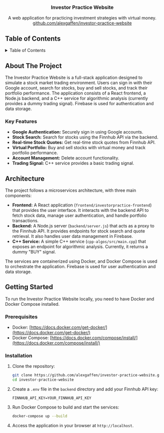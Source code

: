 <div align="center">

<h3 align="center">Investor Practice Website</h3>

  <p align="center">
    A web application for practicing investment strategies with virtual money.
    <br />
     <a href="https://github.com/alexgaffen/investor-practice-website">github.com/alexgaffen/investor-practice-website</a>
  </p>
</div>

## Table of Contents

<details>
  <summary>Table of Contents</summary>
  <ol>
    <li>
      <a href="#about-the-project">About The Project</a>
      <ul>
        <li><a href="#key-features">Key Features</a></li>
      </ul>
    </li>
    <li><a href="#architecture">Architecture</a></li>
    <li>
      <a href="#getting-started">Getting Started</a>
      <ul>
        <li><a href="#prerequisites">Prerequisites</a></li>
        <li><a href="#installation">Installation</a></li>
      </ul>
    </li>
    <li><a href="#acknowledgments">Acknowledgments</a></li>
  </ol>
</details>

## About The Project

The Investor Practice Website is a full-stack application designed to simulate a stock market trading environment. Users can sign in with their Google account, search for stocks, buy and sell stocks, and track their portfolio performance. The application consists of a React frontend, a Node.js backend, and a C++ service for algorithmic analysis (currently provides a dummy trading signal). Firebase is used for authentication and data storage.

### Key Features

- **Google Authentication:** Securely sign in using Google accounts.
- **Stock Search:** Search for stocks using the Finnhub API via the backend.
- **Real-time Stock Quotes:** Get real-time stock quotes from Finnhub API.
- **Virtual Portfolio:** Buy and sell stocks with virtual money and track portfolio performance.
- **Account Management:** Delete account functionality.
- **Trading Signal:** C++ service provides a basic trading signal.

## Architecture

The project follows a microservices architecture, with three main components:

- **Frontend:** A React application (`frontend/investorpractice-frontend`) that provides the user interface. It interacts with the backend API to fetch stock data, manage user authentication, and handle portfolio transactions.
- **Backend:** A Node.js server (`backend/server.js`) that acts as a proxy to the Finnhub API. It provides endpoints for stock search and quote retrieval. It also handles user data management in Firebase.
- **C++ Service:** A simple C++ service (`cpp-algos/src/main.cpp`) that exposes an endpoint for algorithmic analysis. Currently, it returns a dummy "BUY" signal.

The services are containerized using Docker, and Docker Compose is used to orchestrate the application. Firebase is used for user authentication and data storage.

## Getting Started

To run the Investor Practice Website locally, you need to have Docker and Docker Compose installed.

### Prerequisites

- Docker: [https://docs.docker.com/get-docker/](https://docs.docker.com/get-docker/)
- Docker Compose: [https://docs.docker.com/compose/install/](https://docs.docker.com/compose/install/)

### Installation

1. Clone the repository:
   ```sh
   git clone https://github.com/alexgaffen/investor-practice-website.git
   cd investor-practice-website
   ```

2. Create a `.env` file in the `backend` directory and add your Finnhub API key:
   ```
   FINNHUB_API_KEY=YOUR_FINNHUB_API_KEY
   ```

3. Run Docker Compose to build and start the services:
   ```sh
   docker-compose up --build
   ```

4. Access the application in your browser at `http://localhost`.
